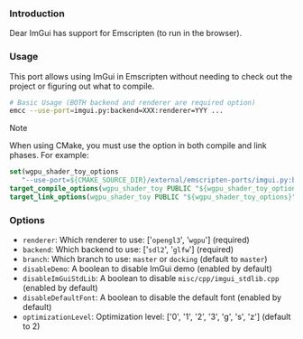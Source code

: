 ### Introduction

Dear ImGui has support for Emscripten (to run in the browser).

### Usage

This port allows using ImGui in Emscripten without needing to check out the project or figuring out what to compile.

```sh
# Basic Usage (BOTH backend and renderer are required option)
emcc --use-port=imgui.py:backend=XXX:renderer=YYY ...
```

> [!NOTE]
> When using CMake, you must use the option in both compile and link phases.
> For example:
> ```cmake
> set(wgpu_shader_toy_options
>    "--use-port=${CMAKE_SOURCE_DIR}/external/emscripten-ports/imgui.py:backend=glfw:renderer=wgpu")
> target_compile_options(wgpu_shader_toy PUBLIC "${wgpu_shader_toy_options}")
> target_link_options(wgpu_shader_toy PUBLIC "${wgpu_shader_toy_options}")
> ```

### Options

* `renderer`: Which renderer to use: ['`opengl3`', '`wgpu`'] (required)
* `backend`: Which backend to use: ['`sdl2`', '`glfw`'] (required)
* `branch`: Which branch to use: `master` or `docking` (default to `master`)
* `disableDemo`: A boolean to disable ImGui demo (enabled by default)
* `disableImGuiStdLib`: A boolean to disable `misc/cpp/imgui_stdlib.cpp` (enabled by default)
* `disableDefaultFont`: A boolean to disable the default font (enabled by default)
* `optimizationLevel`: Optimization level: ['0', '1', '2', '3', 'g', 's', 'z'] (default to 2)
